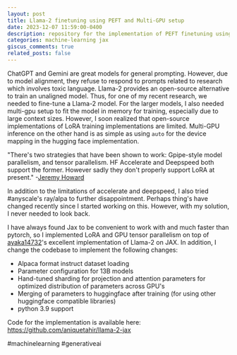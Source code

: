 ```yaml
---
layout: post
title: Llama-2 finetuning using PEFT and Multi-GPU setup
date: 2023-12-07 11:59:00-0400
description: repository for the implementation of PEFT finetuning using jax
categories: machine-learning jax
giscus_comments: true
related_posts: false
---
```


ChatGPT and Gemini are great models for general prompting. However, due to model alignment, they refuse to respond to prompts related to research which involves toxic language. Llama-2 provides an open-source alternative to train an unaligned model. Thus, for one of my recent research, we needed to fine-tune a Llama-2 model. For the larger models, I also needed multi-gpu setup to fit the model in memory for training, especially due to large context sizes. However, I soon realized that open-source implementations of LoRA training implementations are limited. Multi-GPU inference on the other hand is as simple as using `auto` for the device mapping in the hugging face implementation.

"There's two strategies that have been shown to work: Gpipe-style model parallelism, and tensor parallelism. HF Accelerate and Deepspeed both support the former. However sadly they don't properly support LoRA at present." -[Jeremy Howard](https://www.reddit.com/r/LocalLLaMA/comments/166h6bx/model_parallelism_with_lora/jyk5q6j/)

In addition to the limitations of accelerate and deepspeed, I also tried #anyscale's ray/alpa to further disappointment. Perhaps thing's have changed recently since I started working on this. However, with my solution, I never needed to look back.

I have always found Jax to be convenient to work with and much faster than pytorch, so I implemented LoRA and GPU tensor parallelism on top of [ayaka14732](https://github.com/ayaka14732/llama-2-jax)'s excellent implementation of Llama-2 on JAX. In addition, I change the codebase to implement the following changes:
- Alpaca format instruct dataset loading
- Parameter configuration for 13B models
- Hand-tuned sharding for projection and attention parameters for optimized distribution of parameters across GPU's
- Merging of parameters to huggingface after training (for using other huggingface compatible libraries)
- python 3.9 support

Code for the implementation is available here:
https://github.com/aniquetahir/llama-2-jax

#machinelearning #generativeai
